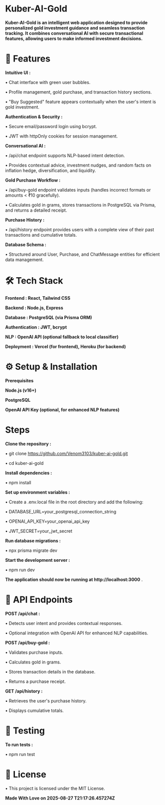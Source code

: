# **Kuber-AI-Gold**

**Kuber-AI-Gold is an intelligent web application designed to provide personalized gold investment guidance and seamless transaction tracking. It combines conversational AI with secure transactional features, allowing users to make informed investment decisions.**

# 🚀 Features

**Intuitive UI :**

• Chat interface with green user bubbles.

• Profile management, gold purchase, and transaction history sections.

• "Buy Suggested" feature appears contextually when the user's intent is gold investment.

**Authentication & Security :**

• Secure email/password login using bcrypt.

• JWT with httpOnly cookies for session management.

**Conversational AI :**

• /api/chat endpoint supports NLP-based intent detection.

• Provides contextual advice, investment nudges, and random facts on inflation hedge, diversification, and liquidity.

**Gold Purchase Workflow :**

• /api/buy-gold endpoint validates inputs (handles incorrect formats or amounts < ₹10 gracefully).

• Calculates gold in grams, stores transactions in PostgreSQL via Prisma, and returns a detailed receipt.

**Purchase History :**

• /api/history endpoint provides users with a complete view of their past transactions and cumulative totals.

**Database Schema :**

• Structured around User, Purchase, and ChatMessage entities for efficient data management.

# 🛠️ Tech Stack

**Frontend : React, Tailwind CSS**

**Backend : Node.js, Express**

**Database : PostgreSQL (via Prisma ORM)**

**Authentication : JWT, bcrypt**

**NLP : OpenAI API (optional fallback to local classifier)**

**Deployment : Vercel (for frontend), Heroku (for backend)**

# ⚙️ Setup & Installation
**Prerequisites**

**Node.js (v16+)**

**PostgreSQL**

**OpenAI API Key (optional, for enhanced NLP features)**

# Steps

**Clone the repository :**

• git clone https://github.com/Venom3103/kuber-ai-gold.git

• cd kuber-ai-gold


**Install dependencies :**

• npm install


**Set up environment variables :**

• Create a .env.local file in the root directory and add the following:

• DATABASE_URL=your_postgresql_connection_string

• OPENAI_API_KEY=your_openai_api_key

• JWT_SECRET=your_jwt_secret


**Run database migrations :**

• npx prisma migrate dev


**Start the development server :**

• npm run dev


**The application should now be running at http://localhost:3000**
.

# 📄 API Endpoints

**POST /api/chat :**

• Detects user intent and provides contextual responses.

• Optional integration with OpenAI API for enhanced NLP capabilities.

**POST /api/buy-gold :**

• Validates purchase inputs.

• Calculates gold in grams.

• Stores transaction details in the database.

• Returns a purchase receipt.

**GET /api/history :**

• Retrieves the user's purchase history.

• Displays cumulative totals.

# 🧪 Testing

**To run tests :**

• npm run test

# 📄 License

• This project is licensed under the MIT License.

**Made With Love on 2025-08-27 T21:17:26.457274Z**
